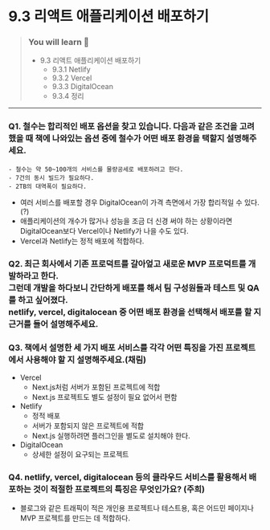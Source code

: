 # 9.3 리액트 애플리케이션 배포하기

> ### You will learn 📝
>
>- 9.3 리액트 애플리케이션 배포하기
>   - 9.3.1 Netlify
>   - 9.3.2 Vercel
>   - 9.3.3 DigitalOcean
>   - 9.3.4 정리

---

### Q1. 철수는 합리적인 배포 옵션을 찾고 있습니다. 다음과 같은 조건을 고려했을 때 책에 나와있는 옵션 중에 철수가 어떤 배포 환경을 택할지 설명해주세요.
```
- 철수는 약 50~100개의 서비스를 물량공세로 배포하려고 한다.
- 7건의 동시 빌드가 필요하다.
- 2TB의 대역폭이 필요하다.
```

- 여러 서비스를 배포할 경우 DigitalOcean이 가격 측면에서 가장 합리적일 수 있다. (?)
- 애플리케이션의 개수가 많거나 성능을 조금 더 신경 써야 하는 상황이라면 DigitalOcean보다 Vercel이나 Netlify가 나을 수도 있다.
- Vercel과 Netlify는 정적 배포에 적합하다.

### Q2. 최근 회사에서 기존 프로덕트를 갈아엎고 새로운 MVP 프로덕트를 개발하라고 한다.<br/>그런데 개발을 하다보니 간단하게 배포를 해서 팀 구성원들과 테스트 및 QA를 하고 싶어졌다.<br/>netlify, vercel, digitalocean 중 어떤 배포 환경을 선택해서 배포를 할 지 근거를 들어 설명해주세요.

### Q3. 책에서 설명한 세 가지 배포 서비스를 각각 어떤 특징을 가진 프로젝트에서 사용해야 할 지 설명해주세요.(채림)
- Vercel
  - Next.js처럼 서버가 포함된 프로젝트에 적합
  - Next.js 프로젝트도 별도 설정이 필요 없어서 편함
- Netlify
  - 정적 배포
  - 서버가 포함되지 않은 프로젝트에 적합
  - Next.js 실행하려면 플러그인을 별도로 설치해야 한다.
- DigitalOcean
  - 상세한 설정이 요구되는 프로젝트

### Q4. netlify, vercel, digitalocean 등의 클라우드 서비스를 활용해서 배포하는 것이 적절한 프로젝트의 특징은 무엇인가요? (주희)
- 블로그와 같은 트래픽이 적은 개인용 프로젝트나 테스트용, 혹은 어드민 페이지나 MVP 프로젝트를 만드는 데 적합하다.
